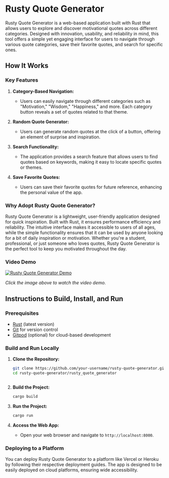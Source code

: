# Rusty Quote Generator

Rusty Quote Generator is a web-based application built with Rust that allows users to explore and discover motivational quotes across different categories. Designed with innovation, usability, and reliability in mind, this tool offers a simple yet engaging interface for users to navigate through various quote categories, save their favorite quotes, and search for specific ones.

## How It Works

### Key Features

1. **Category-Based Navigation:** 
   - Users can easily navigate through different categories such as "Motivation," "Wisdom," "Happiness," and more. Each category button reveals a set of quotes related to that theme.

2. **Random Quote Generator:**
   - Users can generate random quotes at the click of a button, offering an element of surprise and inspiration.

3. **Search Functionality:**
   - The application provides a search feature that allows users to find quotes based on keywords, making it easy to locate specific quotes or themes.

4. **Save Favorite Quotes:**
   - Users can save their favorite quotes for future reference, enhancing the personal value of the app.

### Why Adopt Rusty Quote Generator?

Rusty Quote Generator is a lightweight, user-friendly application designed for quick inspiration. Built with Rust, it ensures performance efficiency and reliability. The intuitive interface makes it accessible to users of all ages, while the simple functionality ensures that it can be used by anyone looking for a bit of daily inspiration or motivation. Whether you're a student, professional, or just someone who loves quotes, Rusty Quote Generator is the perfect tool to keep you motivated throughout the day.

### Video Demo

[![Rusty Quote Generator Demo](https://img.youtube.com/vi/lpxx3joa88U/0.jpg)](https://youtu.be/lpxx3joa88U)

*Click the image above to watch the video demo.*

## Instructions to Build, Install, and Run

### Prerequisites

- [Rust](https://www.rust-lang.org/tools/install) (latest version)
- [Git](https://git-scm.com/) for version control
- [Gitpod](https://gitpod.io/) (optional) for cloud-based development

### Build and Run Locally

1. **Clone the Repository:**
   ```bash
   git clone https://github.com/your-username/rusty-quote-generator.git
   cd rusty-quote-generator/rusty_quote_generator

```markdown

   ```

2. **Build the Project:**
   ```bash
   cargo build
   ```

3. **Run the Project:**
   ```bash
   cargo run
   ```

4. **Access the Web App:**
   - Open your web browser and navigate to `http://localhost:8000`.

### Deploying to a Platform

You can deploy Rusty Quote Generator to a platform like Vercel or Heroku by following their respective deployment guides. The app is designed to be easily deployed on cloud platforms, ensuring wide accessibility.


